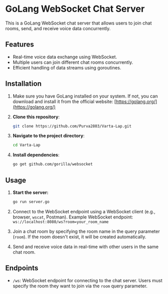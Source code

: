 # GoLang WebSocket Chat Server

This is a GoLang WebSocket chat server that allows users to join chat rooms, send, and receive voice data concurrently.

## Features

- Real-time voice data exchange using WebSocket.
- Multiple users can join different chat rooms concurrently.
- Efficient handling of data streams using goroutines.

## Installation

1. Make sure you have GoLang installed on your system. If not, you can download and install it from the official website: [https://golang.org/](https://golang.org/)

2. **Clone this repository**:
   ```bash
   git clone https://github.com/Purva2803/Varta-Lap.git

3. **Navigate to the project directory**:
   ```bash
   cd Varta-Lap

4. **Install dependencies**:
   ```bash
   go get github.com/gorilla/websocket


## Usage

1. **Start the server:**

   ```bash
   go run server.go

2. Connect to the WebSocket endpoint using a WebSocket client (e.g., browser, `wscat`, Postman).
Example WebSocket endpoint: `ws://localhost:8080/ws?room=your_room_name`

3. Join a chat room by specifying the room name in the query parameter (`room`). If the room doesn't exist, it will be created automatically.

4. Send and receive voice data in real-time with other users in the same chat room.

## Endpoints

- `/ws`: WebSocket endpoint for connecting to the chat server. Users must specify the room they want to join via the `room` query parameter.



